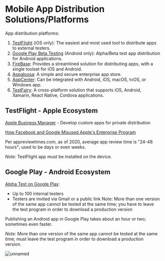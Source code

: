 # Mobile App Distribution Solutions/Platforms

App distribution platforms:
1. [TestFlight](https://developer.apple.com/testflight/) (iOS only): The easiest and most used tool to distribute apps to external testers.
2. [Google Play Beta Testing](https://support.google.com/googleplay/android-developer/answer/3131213?hl=en) (Android only): Alpha/Beta test app distribution for Android applications.
3. [FireBase](https://firebase.google.com/): Provides a streamlined solution for distributing apps, with a single toolset for iOS and Android.
4. [Appaloosa](https://www.appaloosa.io/en/): A simple and secure enterprise app store.
5. [AppCenter](https://appcenter.ms/): Can be integrated with Android, iOS, macOS, tvOS, or Windows app.    
6. [TestFairy](https://www.testfairy.com/demo/):  A cross-platform solution that supports iOS, Android, Xamarin, React Native, Cordova applications. 

## TestFlight - Apple Ecosystem

[Apple Business Manager](https://developer.apple.com/business/distribute/)  -  Develop custom apps for private distribution

[How Facebook and Google Misused Apple's Enterprise Program](https://hub.packtpub.com/apple-revoked-facebook-developer-certificates-due-to-misuse-of-apples-enterprise-developer-program-google-also-disabled-its-ios-research-app/)

Per appreviewtimes.com, as of 2020, average app review time is "24-48 hours"; used to be days or even weeks.

_Note:_ TestFlight app must be installed on the device.

## Google Play - Android Ecosystem

[Alpha Test on Google Play](https://support.google.com/googleplay/android-developer/answer/3131213?hl=en):
- Up to 100 internal testers
- Testers are invited via Gmail or a public link 
Note: More than one version of the same app cannot be tested at the same time; you have to leave the test program in order to download a production version

Publishing an Android app in Google Play takes about an hour or two; sometimes even faster. 


_Note:_ More than one version of the same app cannot be tested at the same time; must leave the test program in order to download a production version.

![unnamed](https://user-images.githubusercontent.com/70295997/211433526-3623ea6b-0fd0-4aa9-b577-c1aecf3c2931.png)

